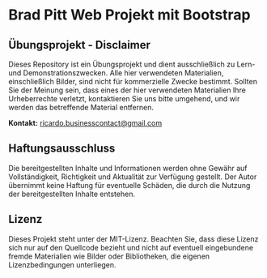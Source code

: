 # Brad Pitt Web Projekt mit Bootstrap

## Übungsprojekt - Disclaimer

Dieses Repository ist ein Übungsprojekt und dient ausschließlich zu Lern- und Demonstrationszwecken. Alle hier verwendeten Materialien, einschließlich Bilder, sind nicht für kommerzielle Zwecke bestimmt. Sollten Sie der Meinung sein, dass eines der hier verwendeten Materialien Ihre Urheberrechte verletzt, kontaktieren Sie uns bitte umgehend, und wir werden das betreffende Material entfernen.

**Kontakt:** ricardo.businesscontact@gmail.com

## Haftungsausschluss

Die bereitgestellten Inhalte und Informationen werden ohne Gewähr auf Vollständigkeit, Richtigkeit und Aktualität zur Verfügung gestellt. Der Autor übernimmt keine Haftung für eventuelle Schäden, die durch die Nutzung der bereitgestellten Inhalte entstehen.

## Lizenz

Dieses Projekt steht unter der MIT-Lizenz. Beachten Sie, dass diese Lizenz sich nur auf den Quellcode bezieht und nicht auf eventuell eingebundene fremde Materialien wie Bilder oder Bibliotheken, die eigenen Lizenzbedingungen unterliegen.
